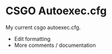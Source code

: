 # CSGO Autoexec.cfg

My current csgo autoexec.cfg.
- Edit formatting
- More comments / documentation
